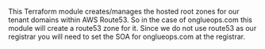 
This Terraform module creates/manages the hosted root zones for our tenant domains within AWS Route53. So in the case of onglueops.com this module will create a route53 zone for it. Since we do not use route53 as our registrar you will need to set the SOA for onglueops.com at the registrar.
